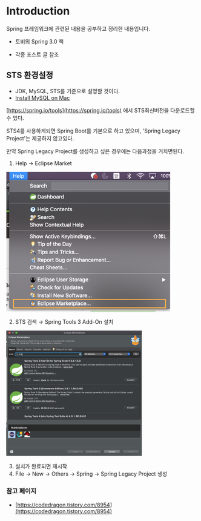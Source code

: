 # Introduction

Spring 프레임워크에 관련된 내용을 공부하고 정리한 내용입니다.

- 토비의 Spring 3.0 책

+ 각종 포스트 글 참조

## STS 환경설정

- JDK, MySQL, STS를 기준으로 설명할 것이다.
- [Install MySQL on Mac](https://dahye-jeong.gitbook.io/database/mysql/2019-03-16-install)

[https://spring.io/tools](https://spring.io/tools) 에서 STS최신버전을 다운로드할 수 있다.

STS4를 사용하게되면 Spring Boot를 기본으로 하고 있으며, 'Spring Legacy Project'는 제공하지 않고있다.

만약 Spring Legacy Project를 생성하고 싶은 경우에는 다음과정을 거치면된다.

1. Help → Eclipse Market

<img src="./assets/eclipse-market.png" style="zoom:50%;" />

2. STS 검색 → Spring Tools 3 Add-On 설치

<img src="./assets/addon.png" style="zoom:35%;" />

3. 설치가 완료되면 재시작
4. File → New → Others → Spring → Spring Legacy Project 생성



### 참고 페이지

- [https://codedragon.tistory.com/8954](https://codedragon.tistory.com/8954)

